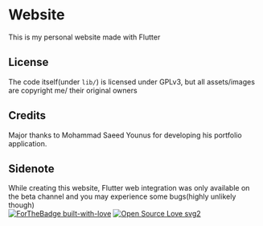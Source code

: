 # Website
This is my personal website made with Flutter
## License

The code itself(under `lib/`) is licensed under GPLv3, but all assets/images are copyright me/ their original owners

## Credits

Major thanks to Mohammad Saeed Younus for developing his portfolio application.

## Sidenote

While creating this website, Flutter web integration was only available on the beta channel and you may experience some bugs(highly unlikely though)  
[![ForTheBadge built-with-love](http://ForTheBadge.com/images/badges/built-with-love.svg)](https://GitHub.com/Naereen/) [![Open Source Love svg2](https://badges.frapsoft.com/os/v2/open-source.svg?v=103)](https://github.com/ellerbrock/open-source-badges/)